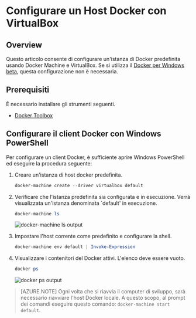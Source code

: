 <properties
   pageTitle="Configurare un Host Docker con VirtualBox | Microsoft Azure"
   description="Istruzioni passo a passo per configurare un'istanza di Docker predefinita usando Docker Machine e VirtualBox"
   services="azure-container-service"
   documentationCenter="na"
   authors="mlearned"
   manager="douge"
   editor="" /> 
<tags
   ms.service="multiple"
   ms.devlang="dotnet"
   ms.topic="article"
   ms.tgt_pltfrm="na"
   ms.workload="multiple"
   ms.date="06/08/2016"
   ms.author="mlearned" /> 

# Configurare un Host Docker con VirtualBox

## Overview
Questo articolo consente di configurare un'istanza di Docker predefinita usando Docker Machine e VirtualBox. Se si utilizza il [Docker per Windows beta](http://beta.docker.com/), questa configurazione non è necessaria.

## Prerequisiti
È necessario installare gli strumenti seguenti.

- [Docker Toolbox](https://www.docker.com/products/overview#/docker_toolbox)

## Configurare il client Docker con Windows PowerShell

Per configurare un client Docker, è sufficiente aprire Windows PowerShell ed eseguire la procedura seguente:

1. Creare un'istanza di host docker predefinita.

    ```PowerShell
    docker-machine create --driver virtualbox default
    ```
 
1. Verificare che l'istanza predefinita sia configurata e in esecuzione. Verrà visualizzata un'istanza denominata `default' in esecuzione.

    ```PowerShell
	docker-machine ls 
    ```
		
	![docker-machine ls output][0]
 
1. Impostare l'host corrente come predefinito e configurare la shell.

    ```PowerShell
    docker-machine env default | Invoke-Expression
    ```

1. Visualizzare i contenitori del Docker attivi. L'elenco deve essere vuoto.

    ```PowerShell
	docker ps
    ```

	![docker ps output][1]
 
> [AZURE.NOTE] Ogni volta che si riavvia il computer di sviluppo, sarà necessario riavviare l'host Docker locale. A questo scopo, al prompt dei comandi eseguire questo comando: `docker-machine start default`.

[0]: ./media/vs-azure-tools-docker-setup/docker-machine-ls.png
[1]: ./media/vs-azure-tools-docker-setup/docker-ps.png

<!---HONumber=AcomDC_0921_2016-->